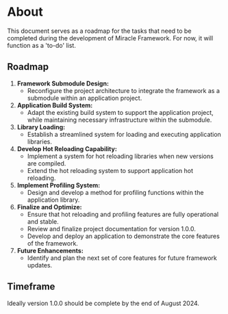 # About

This document serves as a roadmap for the tasks that need to be completed during the development of Miracle Framework. For now, it will function as a 'to-do' list.

## Roadmap

1. **Framework Submodule Design:**
   - Reconfigure the project architecture to integrate the framework as a submodule within an application project.
2. **Application Build System:**
   - Adapt the existing build system to support the application project, while maintaining necessary infrastructure within the submodule.
3. **Library Loading:**
   - Establish a streamlined system for loading and executing application libraries.
4. **Develop Hot Reloading Capability:**
   - Implement a system for hot reloading libraries when new versions are compiled.
   - Extend the hot reloading system to support application hot reloading.
5. **Implement Profiling System:**
   - Design and develop a method for profiling functions within the application library.
6. **Finalize and Optimize:**
   - Ensure that hot reloading and profiling features are fully operational and stable.
   - Review and finalize project documentation for version 1.0.0.
   - Develop and deploy an application to demonstrate the core features of the framework.
7. **Future Enhancements:**
   - Identify and plan the next set of core features for future framework updates.

## Timeframe

Ideally version 1.0.0 should be complete by the end of August 2024.